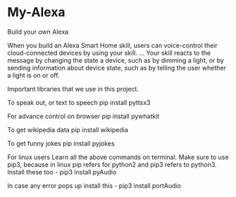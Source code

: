 # My-Alexa

Build your own Alexa

When you build an Alexa Smart Home skill, users can voice-control their cloud-connected devices by using your skill. ... Your skill reacts to the message by changing the state a device, such as by dimming a light, or by sending information about device state, such as by telling the user whether a light is on or off.


Important libraries that we use in this project.




To speak out, or text to speech pip install pyttsx3

For advance control on browser pip install pywhatkit

To get wikipedia data pip install wikipedia

To get funny jokes pip install pyjokes

For linux users
Learn all the above commands on terminal. Make sure to use pip3, because in linux pip refers for python2 and pip3 refers to python3. Install these too - pip3 install pyAudio

In case any error pops up install this - pip3 install portAudio
